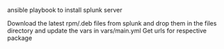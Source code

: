 ansible playbook to install splunk server

Download the latest rpm/.deb files from splunk  and drop them in the files directory and update the vars in vars/main.yml
Get urls for respective package
